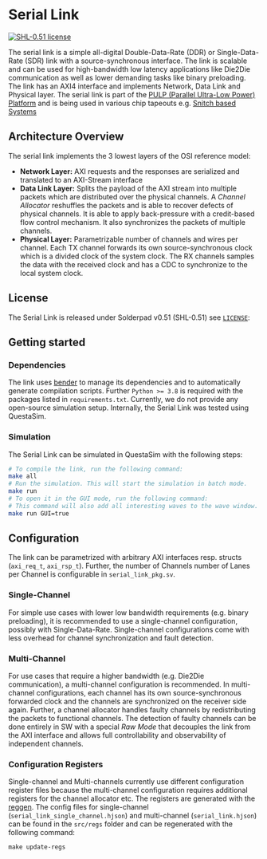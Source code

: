 
# Serial Link
[![SHL-0.51 license](https://img.shields.io/badge/license-SHL--0.51-green)](LICENSE)

The serial link is a simple all-digital Double-Data-Rate (DDR) or Single-Data-Rate (SDR) link with a source-synchronous interface. The link is scalable and can be used for high-bandwidth low latency applications like Die2Die communication as well as lower demanding tasks like binary preloading. The link has an AXI4 interface and implements Network, Data Link and Physical layer. The serial link is part of the [PULP (Parallel Ultra-Low Power) Platform](https://pulp-platform.org/) and is being used in various chip tapeouts e.g. [Snitch based Systems](https://github.com/pulp-platform/snitch)

## Architecture Overview
The serial link implements the 3 lowest layers of the OSI reference model:
* **Network Layer:** AXI requests and the responses are serialized and translated to an AXI-Stream interface
* **Data Link Layer:** Splits the payload of the AXI stream into multiple packets which are distributed over the physical channels. A *Channel Allocator* reshuffles the packets and is able to recover defects of physical channels. It is able to apply back-pressure with a credit-based flow control mechanism. It also synchronizes the packets of multiple channels.
* **Physical Layer:** Parametrizable number of channels and wires per channel. Each TX channel forwards its own source-synchronous clock which is a divided clock of the system clock. The RX channels samples the data with the received clock and has a CDC to synchronize to the local system clock.

## License
The Serial Link is released under Solderpad v0.51 (SHL-0.51) see [`LICENSE`](LICENSE):

## Getting started
### Dependencies
The link uses [bender](https://github.com/pulp-platform/bender) to manage its dependencies and to automatically generate compilation scripts. Further `Python >= 3.8` is required with the packages listed in `requirements.txt`. Currently, we do not provide any open-source simulation setup. Internally, the Serial Link was tested using QuestaSim.

### Simulation
The Serial Link can be simulated in QuestaSim with the following steps:
```sh
# To compile the link, run the following command:
make all
# Run the simulation. This will start the simulation in batch mode.
make run
# To open it in the GUI mode, run the following command:
# This command will also add all interesting waves to the wave window.
make run GUI=true
```

## Configuration
The link can be parametrized with arbitrary AXI interfaces resp. structs (`axi_req_t`, `axi_rsp_t`). Further, the number of Channels number of Lanes per Channel is configurable in `serial_link_pkg.sv`.

### Single-Channel
For simple use cases with lower low bandwidth requirements (e.g. binary preloading), it is recommended to use a single-channel configuration, possibly with Single-Data-Rate. Single-channel configurations come with less overhead for channel synchronization and fault detection.

### Multi-Channel
For use cases that require a higher bandwidth (e.g. Die2Die communication), a multi-channel configuration is recommended. In multi-channel configurations, each channel has its own source-synchronous forwarded clock and the channels are synchronized on the receiver side again. Further, a channel allocator handles faulty channels by redistributing the packets to functional channels. The detection of faulty channels can be done entirely in SW with a special _Raw Mode_ that decouples the link from the AXI interface and allows full controllability and observability of independent channels.

### Configuration Registers
Single-channel and Multi-channels currently use different configuration register files because the multi-channel configuration requires additional registers for the channel allocator etc. The registers are generated with the [reggen](https://docs.opentitan.org/doc/rm/register_tool/). The config files for single-channel (`serial_link_single_channel.hjson`) and multi-channel (`serial_link.hjson`) can be found in the `src/regs` folder and can be regenerated with the following command:

```
make update-regs
```
